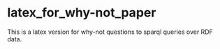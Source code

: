 # latex_for_why-not_paper
This is a latex version for why-not questions to sparql queries over RDF data.
